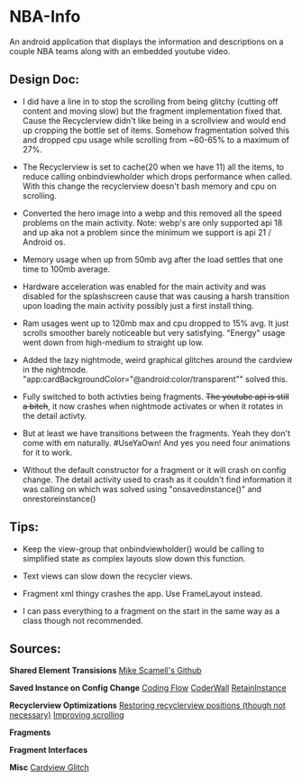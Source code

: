 # NBA-Info
An android application that displays the information and descriptions on a couple NBA teams along with an embedded youtube video.

## Design Doc:
- I did have a line in to stop the scrolling from being glitchy (cutting off content and moving slow) but the fragment implementation fixed that. Cause the Recyclerview didn't like being in a scrollview and would end up cropping the bottle set of items. Somehow fragmentation solved this and dropped cpu usage while scrolling from ~60-65% to a maximum of 27%.

- The Recyclerview is set to cache(20 when we have 11) all the items, to reduce calling onbindviewholder which drops performance when called. With this change the recyclerview doesn't bash memory and cpu on scrolling.

- Converted the hero image into a webp and this removed all the speed problems on the main activity.
Note: webp's are only supported api 18 and up aka not a problem since the minimum we support is api 21 / Android os.

- Memory usage when up from 50mb avg after the load settles that one time to 100mb average.

- Hardware acceleration was enabled for the main activity and was disabled for the splashscreen cause that was causing a harsh transition upon loading the main activity possibly just a first install thing.

- Ram usages went up to 120mb max and cpu dropped to 15% avg. It just scrolls smoother barely noticeable but very satisfying.
"Energy" usage went down from high-medium to straight up low.


- Added the lazy nightmode, weird graphical glitches around the cardview in the nightmode.
"app:cardBackgroundColor="@android:color/transparent"" solved this.

- Fully switched to both activties being fragments. ~~The youtube api is still a bitch~~, it now crashes when nightmode activates or when it rotates in the detail activty.
- But at least we have transitions between the fragments. Yeah they don't come with em naturally. #UseYaOwn!
And yes you need four animations for it to work.

- Without the default constructor for a fragment or it will crash on config change. The detail activity used to crash as it couldn't find information it was calling on which was solved using "onsavedinstance()" and onrestoreinstance()

## Tips:
- Keep the view-group that onbindviewholder() would be calling to simplified state as complex layouts slow down this function.

- Text views can slow down the recycler views.

- Fragment xml thingy crashes the app. Use FrameLayout instead.

- I can pass everything to a fragment on the start in the same way as a class though not recommended.

## Sources:
**Shared Element Transisions**
[Mike Scamell's Github](https://github.com/mikescamell/shared-element-transitions)


**Saved Instance on Config Change**
[Coding Flow](https://codinginflow.com/tutorials/android/restore-variables-on-configuration-change)
[CoderWall](https://coderwall.com/p/ujapga/persisting-data-between-configurations-changes-fragments)
[RetainInstance](https://www.androiddesignpatterns.com/2013/04/retaining-objects-across-config-changes.html)


**Recyclerview Optimizations**
[Restoring recyclerview positions (though not necessary)](https://stackoverflow.com/questions/36568168/how-to-save-scroll-position-of-recyclerview-in-android/36569778)
[Improving scrolling](https://stackoverflow.com/questions/27188536/recyclerview-scrolling-performance)

**Fragments**


**Fragment Interfaces**  


**Misc**
[Cardview Glitch](https://stackoverflow.com/questions/56747314/cardview-corneredges-display-with-dark-color-how-to-resolve-this/56747390#56747390)

